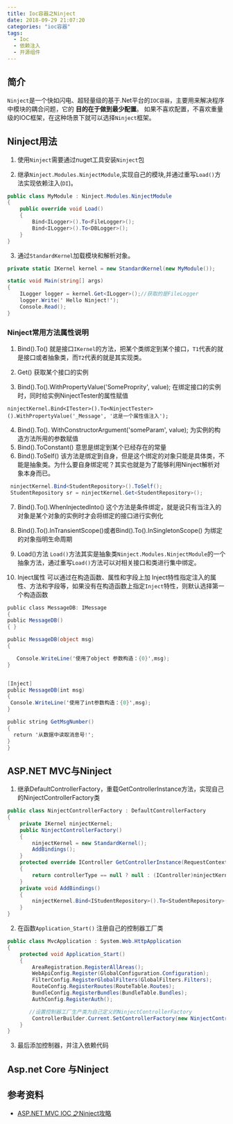 ```yaml
---
title: Ioc容器之Ninject
date: 2018-09-29 21:07:20
categories: "ioc容器"
tags:
  - Ioc
  - 依赖注入
  - 开源组件
---
```


## 简介

`Ninject`是一个快如闪电、超轻量级的基于.Net平台的`IOC容器`，主要用来解决程序中模块的耦合问题，它的 **目的在于做到最少配置**。 如果不喜欢配置，不喜欢重量级的IOC框架，在这种场景下就可以选择`Ninject`框架。

## Ninject用法

1. 使用`Ninject`需要通过nuget工具安装`Ninject`包

2. 继承`Ninject.Modules.NinjectModule`,实现自己的模块,并通过重写`Load()`方法实现依赖注入(`DI`)。
  ```csharp
  public class MyModule : Ninject.Modules.NinjectModule
  {
      public override void Load()
      {
          Bind<ILogger>().To<FileLogger>();
          Bind<ILogger>().To<DBLogger>();
      }
  }
  ```
3. 通过`StandardKernel`加载模块和解析对象。
  ```csharp
  private static IKernel kernel = new StandardKernel(new MyModule());

  static void Main(string[] args)
  {
      ILogger logger = kernel.Get<ILogger>();//获取的是FileLogger
      logger.Write(' Hello Ninject!');
      Console.Read();
  }
  ```

### Ninject常用方法属性说明
1. Bind<T1>().To<T2>()
 就是接口`IKernel`的方法，把某个类绑定到某个接口，`T1`代表的就是接口或者抽象类，而`T2`代表的就是其实现类。

2. Get<ISomeInterface>()
 获取某个接口的实例
3. Bind<T1>().To<T2>().WithPropertyValue('SomeProprity', value);
 在绑定接口的实例时，同时给实例NinjectTester的属性赋值
```chsarp
ninjectKernel.Bind<ITester>().To<NinjectTester>().WithPropertyValue('_Message', '这是一个属性值注入');
```
4. Bind<T1>().To<T2>(). WithConstructorArgument('someParam', value);
 为实例的构造方法所用的参数赋值
5. Bind<T1>().ToConstant()
 意思是绑定到某个已经存在的常量
6. Bind<T1>().ToSelf()
 该方法是绑定到自身，但是这个绑定的对象只能是具体类，不能是抽象类。为什么要自身绑定呢？其实也就是为了能够利用Ninject解析对象本身而已。
 ```csharp
  ninjectKernel.Bind<StudentRepository>().ToSelf();
  StudentRepository sr = ninjectKernel.Get<StudentRepository>();
 ```

7. Bind<T1>().To<T2>().WhenInjectedInto<instance>()
  这个方法是条件绑定，就是说只有当注入的对象是某个对象的实例时才会将绑定的接口进行实例化

8. Bind<T1>().To<T2>().InTransientScope()或者Bind<T1>().To<T2>().InSingletonScope()
  为绑定的对象指明生命周期

9. Load()方法
  `Load()`方法其实是抽象类`Ninject.Modules.NinjectModule`的一个抽象方法，通过重写`Load()`方法可以对相关接口和类进行集中绑定。

10. Inject属性
  可以通过在构造函数、属性和字段上加 Inject特性指定注入的属性、方法和字段等，如果没有在构造函数上指定`Inject`特性，则默认选择第一个构造函数
  
  ```csharp
public class MessageDB: IMessage
{
  public MessageDB()
  { }

  public MessageDB(object msg)
  {

     Console.WriteLine('使用了object 参数构造：{0}',msg);
  }


  [Inject]
  public MessageDB(int msg)
  {
   Console.WriteLine('使用了int参数构造：{0}',msg);
  }

  public string GetMsgNumber()
  {
    return '从数据中读取消息号!';
  }
}

  ```

## ASP.NET MVC与Ninject
1. 继承DefaultControllerFactory，重载GetControllerInstance方法，实现自己的NinjectControllerFactory类
```csharp
public class NinjectControllerFactory : DefaultControllerFactory
{
    private IKernel ninjectKernel;
    public NinjectControllerFactory()
    {
        ninjectKernel = new StandardKernel();
        AddBindings();
    }
    protected override IController GetControllerInstance(RequestContext requestContext, Type controllerType)
    {
        return controllerType == null ? null : (IController)ninjectKernel.Get(controllerType);
    }
    private void AddBindings()
    {
        ninjectKernel.Bind<IStudentRepository>().To<StudentRepository>();
    }
}
```
2. 在函数`Application_Start()` 注册自己的控制器工厂类
```csharp
public class MvcApplication : System.Web.HttpApplication
{
    protected void Application_Start()
    {
        AreaRegistration.RegisterAllAreas();
        WebApiConfig.Register(GlobalConfiguration.Configuration);
        FilterConfig.RegisterGlobalFilters(GlobalFilters.Filters);
        RouteConfig.RegisterRoutes(RouteTable.Routes);
        BundleConfig.RegisterBundles(BundleTable.Bundles);
        AuthConfig.RegisterAuth();

       //设置控制器工厂生产类为自己定义的NinjectControllerFactory
        ControllerBuilder.Current.SetControllerFactory(new NinjectControllerFactory());
    }
}
```

3. 最后添加控制器，并注入依赖代码

## Asp.net Core 与Ninject

## 参考资料

- [ASP.NET MVC IOC 之Ninject攻略](https://blog.csdn.net/csethcrm/article/details/44854069)